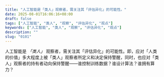 ```yaml
---
title: "人工智能是「类人」观察者，需关注其「评估异化」的可能性。"
date: 2025-08-01T16:06:16+08:00
draft: false
tags: ["人工智能", "类人", "观察", "评估异化", "观点"]
keywords: ["人工智能", "类人", "观察", "评估异化", "观点"]
description: ""
slug: "0101"
---
```


人工智能是 *「类人」* 观察者，需关注其「评估异化」的可能性。即，应对「人类的价值」多大程度上被「类人」观察者所定义和决定保持警醒，同时，也应对「类人」观察者的持有者动向保持警醒——谁控制训练数据？谁设计算法？谁拥有算力？
